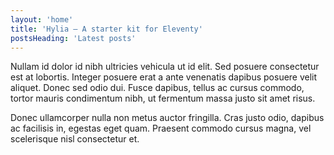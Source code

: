 ```yaml
---
layout: 'home'
title: 'Hylia — A starter kit for Eleventy'
postsHeading: 'Latest posts'
---
```


Nullam id dolor id nibh ultricies vehicula ut id elit. Sed posuere consectetur est at lobortis. Integer posuere erat a ante venenatis dapibus posuere velit aliquet. Donec sed odio dui. Fusce dapibus, tellus ac cursus commodo, tortor mauris condimentum nibh, ut fermentum massa justo sit amet risus.

Donec ullamcorper nulla non metus auctor fringilla. Cras justo odio, dapibus ac facilisis in, egestas eget quam. Praesent commodo cursus magna, vel scelerisque nisl consectetur et.
